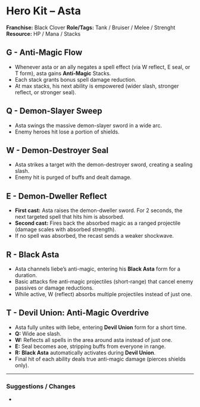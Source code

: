 # Hero Kit – Asta

**Franchise:** Black Clover
**Role/Tags:** Tank / Bruiser / Melee / Strenght 
**Resource:** HP / Mana / Stacks

## G - Anti-Magic Flow
- Whenever asta or an ally negates a spell effect (via W reflect, E seal, or T form), asta gains **Anti-Magic** Stacks.
- Each stack grants bonus spell damage reduction.
- At max stacks, his next ability is empowered (wider slash, stronger reflect, or stronger seal).

## Q - Demon-Slayer Sweep
- Asta swings the massive demon-slayer sword in a wide arc.
- Enemy heroes hit lose a portion of shields.

## W - Demon-Destroyer Seal
- Asta strikes a target with the demon-destroyer sword, creating a sealing slash.
- Enemy hit is purged of buffs and dealt damage.

## E - Demon-Dweller Reflect
- **First cast:** Asta raises the demon-dweller sword. For 2 seconds, the next targeted spell that hits him is absorbed.
- **Second cast:** Fires back the absorbed magic as a ranged projectile (damage scales with absorbed strength).
- If no spell was absorbed, the recast sends a weaker shockwave.

## R - Black Asta
- Asta channels liebe’s anti-magic, entering his **Black Asta** form for a duration.
- Basic attacks fire anti-magic projectiles (short-range) that cancel enemy passives or damage reductions.
- While active, W (reflect) absorbs multiple projectiles instead of just one.

## T - Devil Union: Anti-Magic Overdrive
- Asta fully unites with liebe, entering **Devil Union** form for a short time.
- **Q:** Wide aoe slash.
- **W:** Reflects all spells in the area around asta instead of just one.
- **E:** Seal becomes aoe, stripping buffs from everyone in range.
- **R:** **Black Asta** automatically activates during **Devil Union**.
- Final hit of each ability deals true anti-magic damage (pierces shields only).

---

### Suggestions / Changes
- <your notes here>